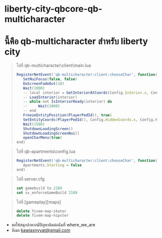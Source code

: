 # liberty-city-qbcore-qb-multicharacter

# นี้คือ qb-multicharacter สำหรับ liberty city


> ไปที่ qb-multicharacter\client\main.lua 
> ```js
>RegisterNetEvent('qb-multicharacter:client:chooseChar', function()
>    SetNuiFocus(false, false)
>    DoScreenFadeOut(10)
>    Wait(1000)
>    -- local interior = GetInteriorAtCoords(Config.Interior.x, Config.Interior.y, Config.Interior.z - 18.9)
>    -- LoadInterior(interior)
>    -- while not IsInteriorReady(interior) do
>    --     Wait(1000)
>    -- end
>    FreezeEntityPosition(PlayerPedId(), true)
>    SetEntityCoords(PlayerPedId(), Config.HiddenCoords.x, Config.HiddenCoords.y, Config.HiddenCoords.z)
>    Wait(1500)
>    ShutdownLoadingScreen()
>    ShutdownLoadingScreenNui()
>    openCharMenu(true)
>end)
>```

> ไปที่ qb-apartments\config.lua
> ```js
>RegisterNetEvent('qb-multicharacter:client:chooseChar', function()
>    Apartments.Starting = false
>end)
>```

>ไปที่ server.cfg
>```js
>set gamebuild to 2189
>set sv_enforceGameBuild 2189
>```

> ไปที่ [gameplay]\[maps] 
> ```js
> delete fivem-map-skater
> delete fivem-map-hipster
>```

* ขอให้สนุกถ้าหากมีปัญหาติดต่อฉันที่ where_we_are 
* อีเมล kawiaxnyyat@gmail.com
